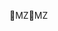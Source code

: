 MZ                                                    M Z                                                                                                       